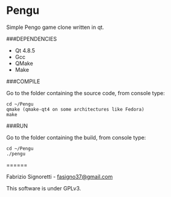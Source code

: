Pengu
=====

Simple Pengo game clone written in qt.

###DEPENDENCIES

 * Qt 4.8.5
 * Gcc
 * QMake
 * Make

###COMPILE

Go to the folder containing the source code, from console type:    

    cd ~/Pengu    
    qmake (qmake-qt4 on some architectures like Fedora)    
    make

###RUN

Go to the folder containing the build, from console type:

    cd ~/Pengu   
    ./pengu

======

Fabrizio Signoretti - fasigno37@gmail.com    

This software is under GPLv3.
